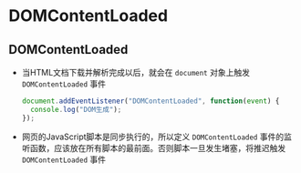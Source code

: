 # DOMContentLoaded

## DOMContentLoaded

  - 当HTML文档下载并解析完成以后，就会在 `document` 对象上触发 `DOMContentLoaded` 事件

    ```js
    document.addEventListener("DOMContentLoaded", function(event) {
      console.log("DOM生成");
    });
    ```

  - 网页的JavaScript脚本是同步执行的，所以定义 `DOMContentLoaded` 事件的监听函数，应该放在所有脚本的最前面。否则脚本一旦发生堵塞，将推迟触发 ` DOMContentLoaded` 事件
